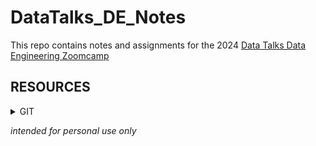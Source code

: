 # DataTalks_DE_Notes
This repo contains notes and assignments for the 2024 [Data Talks Data Engineering Zoomcamp](https://github.com/DataTalksClub/data-engineering-zoomcamp/tree/main)

## RESOURCES
   <details>
   <summary>GIT</summary>

- **[GIT](https://dangitgit.com/)** General
- **[GIT EXTENDED](https://dangitgit.com/)** Special commit cases.
- **[GIT README](https://pragmaticpineapple.com/adding-custom-html-and-css-to-github-readme/)** Adding HTML and CSS  GIT Readme.

   </details>

  
*intended for personal use only*

